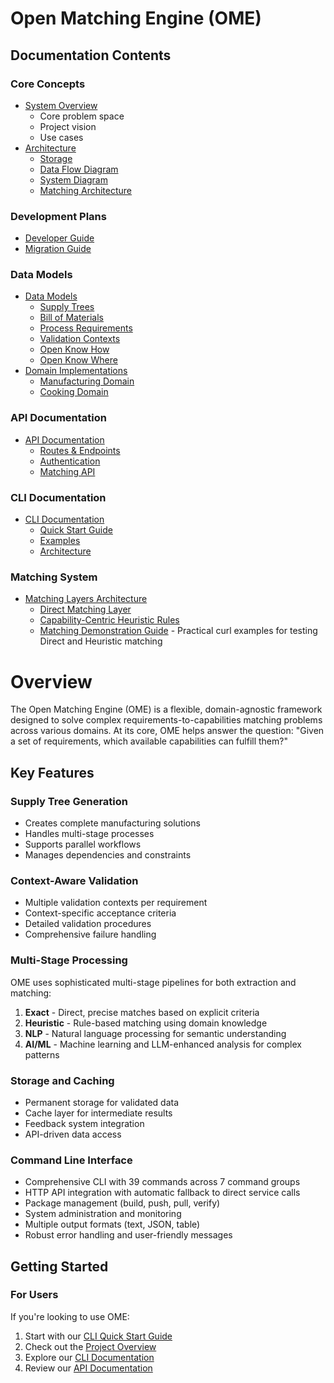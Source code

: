 # Open Matching Engine (OME)

## Documentation Contents

### Core Concepts
* [System Overview](overview.md)
    * Core problem space
    * Project vision
    * Use cases
* [Architecture](architecture/index.md)
    * [Storage](architecture/storage.md)
    * [Data Flow Diagram](architecture/data-flow-diagram.md)
    * [System Diagram](architecture/system-diagram.md)
    * [Matching Architecture](architecture/matching.md)

### Development Plans
* [Developer Guide](development/developer-guide.md)
* [Migration Guide](migration-guide.md)

### Data Models
* [Data Models](models/index.md)
    * [Supply Trees](models/supply-tree.md)
    * [Bill of Materials](models/bom.md)
    * [Process Requirements](models/process.md)
    * [Validation Contexts](models/validation.md)
    * [Open Know How](models/okh-docs.md)
    * [Open Know Where](models/okw-docs.md)
* [Domain Implementations](domains/index.md)
    * [Manufacturing Domain](domains/manufacturing.md)
    * [Cooking Domain](domains/cooking.md)

### API Documentation
* [API Documentation](api/index.md)
    * [Routes & Endpoints](api/routes.md)
    * [Authentication](api/auth.md)
    * [Matching API](api/matching-api.md)

### CLI Documentation
* [CLI Documentation](CLI/index.md)
    * [Quick Start Guide](CLI/quick-start.md)
    * [Examples](CLI/examples.md)
    * [Architecture](CLI/architecture.md)

### Matching System
* [Matching Layers Architecture](architecture/matching-layers.md)
    * [Direct Matching Layer](matching/direct-matching.md)
    * [Capability-Centric Heuristic Rules](matching/capability-centric-rules.md)
    * [Matching Demonstration Guide](api/matching-demonstration-guide.md) - Practical curl examples for testing Direct and Heuristic matching

# Overview

The Open Matching Engine (OME) is a flexible, domain-agnostic framework designed to solve complex requirements-to-capabilities matching problems across various domains. At its core, OME helps answer the question: "Given a set of requirements, which available capabilities can fulfill them?"

## Key Features

### Supply Tree Generation
- Creates complete manufacturing solutions
- Handles multi-stage processes
- Supports parallel workflows
- Manages dependencies and constraints

### Context-Aware Validation
- Multiple validation contexts per requirement
- Context-specific acceptance criteria
- Detailed validation procedures
- Comprehensive failure handling

### Multi-Stage Processing
OME uses sophisticated multi-stage pipelines for both extraction and matching:

1. **Exact** - Direct, precise matches based on explicit criteria
2. **Heuristic** - Rule-based matching using domain knowledge
3. **NLP** - Natural language processing for semantic understanding
4. **AI/ML** - Machine learning and LLM-enhanced analysis for complex patterns

### Storage and Caching
- Permanent storage for validated data
- Cache layer for intermediate results
- Feedback system integration
- API-driven data access

### Command Line Interface
- Comprehensive CLI with 39 commands across 7 command groups
- HTTP API integration with automatic fallback to direct service calls
- Package management (build, push, pull, verify)
- System administration and monitoring
- Multiple output formats (text, JSON, table)
- Robust error handling and user-friendly messages

## Getting Started

### For Users
If you're looking to use OME:

1. Start with our [CLI Quick Start Guide](CLI/quick-start.md)
2. Check out the [Project Overview](overview.md)
3. Explore our [CLI Documentation](CLI/index.md)
4. Review our [API Documentation](api/index.md)
